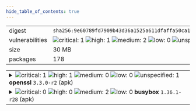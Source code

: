 ```yaml
---
hide_table_of_contents: true
---
```


<table>
<tr><td>digest</td><td><code>sha256:9e60789fd7909b43d36a1525a611dfaffa50ca1c799584271a8429ef7470bf26</code></td><tr><tr><td>vulnerabilities</td><td><img alt="critical: 1" src="https://img.shields.io/badge/critical-1-8b1924"/> <img alt="high: 1" src="https://img.shields.io/badge/high-1-e25d68"/> <img alt="medium: 2" src="https://img.shields.io/badge/medium-2-fbb552"/> <img alt="low: 0" src="https://img.shields.io/badge/low-0-lightgrey"/> <img alt="unspecified: 1" src="https://img.shields.io/badge/unspecified-1-lightgrey"/></td></tr>
<tr><td>size</td><td>30 MB</td></tr>
<tr><td>packages</td><td>178</td></tr>
</table>
</details></table>
</details>

<table>
<tr><td valign="top">
<details><summary><img alt="critical: 1" src="https://img.shields.io/badge/C-1-8b1924"/> <img alt="high: 1" src="https://img.shields.io/badge/H-1-e25d68"/> <img alt="medium: 0" src="https://img.shields.io/badge/M-0-lightgrey"/> <img alt="low: 0" src="https://img.shields.io/badge/L-0-lightgrey"/> <img alt="unspecified: 1" src="https://img.shields.io/badge/U-1-lightgrey"/><strong>openssl</strong> <code>3.3.0-r2</code> (apk)</summary>

<small><code>pkg:apk/alpine/openssl@3.3.0-r2?os_name=alpine&os_version=3.20</code></small><br/>
<a href="https://scout.docker.com/v/CVE-2024-5535?s=alpine&n=openssl&ns=alpine&t=apk&osn=alpine&osv=3.20&vr=%3C3.3.1-r1"><img alt="critical : CVE--2024--5535" src="https://img.shields.io/badge/CVE--2024--5535-lightgrey?label=critical%20&labelColor=8b1924"/></a> 

<table>
<tr><td>Affected range</td><td><code><3.3.1-r1</code></td></tr>
<tr><td>Fixed version</td><td><code>3.3.1-r1</code></td></tr>
<tr><td>EPSS Score</td><td><code>0.04%</code></td></tr>
<tr><td>EPSS Percentile</td><td><code>14th percentile</code></td></tr>
</table>

<details><summary>Description</summary>
<blockquote>



</blockquote>
</details>

<a href="https://scout.docker.com/v/CVE-2024-6119?s=alpine&n=openssl&ns=alpine&t=apk&osn=alpine&osv=3.20&vr=%3C3.3.2-r0"><img alt="high : CVE--2024--6119" src="https://img.shields.io/badge/CVE--2024--6119-lightgrey?label=high%20&labelColor=e25d68"/></a> 

<table>
<tr><td>Affected range</td><td><code><3.3.2-r0</code></td></tr>
<tr><td>Fixed version</td><td><code>3.3.2-r0</code></td></tr>
<tr><td>EPSS Score</td><td><code>0.04%</code></td></tr>
<tr><td>EPSS Percentile</td><td><code>16th percentile</code></td></tr>
</table>

<details><summary>Description</summary>
<blockquote>



</blockquote>
</details>

<a href="https://scout.docker.com/v/CVE-2024-4741?s=alpine&n=openssl&ns=alpine&t=apk&osn=alpine&osv=3.20&vr=%3C3.3.0-r3"><img alt="unspecified : CVE--2024--4741" src="https://img.shields.io/badge/CVE--2024--4741-lightgrey?label=unspecified%20&labelColor=lightgrey"/></a> 

<table>
<tr><td>Affected range</td><td><code><3.3.0-r3</code></td></tr>
<tr><td>Fixed version</td><td><code>3.3.0-r3</code></td></tr>
</table>

<details><summary>Description</summary>
<blockquote>



</blockquote>
</details>
</details></td></tr>

<tr><td valign="top">
<details><summary><img alt="critical: 0" src="https://img.shields.io/badge/C-0-lightgrey"/> <img alt="high: 0" src="https://img.shields.io/badge/H-0-lightgrey"/> <img alt="medium: 2" src="https://img.shields.io/badge/M-2-fbb552"/> <img alt="low: 0" src="https://img.shields.io/badge/L-0-lightgrey"/> <!-- unspecified: 0 --><strong>busybox</strong> <code>1.36.1-r28</code> (apk)</summary>

<small><code>pkg:apk/alpine/busybox@1.36.1-r28?os_name=alpine&os_version=3.20</code></small><br/>
<a href="https://scout.docker.com/v/CVE-2023-42365?s=alpine&n=busybox&ns=alpine&t=apk&osn=alpine&osv=3.20&vr=%3C1.36.1-r29"><img alt="medium : CVE--2023--42365" src="https://img.shields.io/badge/CVE--2023--42365-lightgrey?label=medium%20&labelColor=fbb552"/></a> 

<table>
<tr><td>Affected range</td><td><code><1.36.1-r29</code></td></tr>
<tr><td>Fixed version</td><td><code>1.36.1-r30</code></td></tr>
<tr><td>EPSS Score</td><td><code>0.04%</code></td></tr>
<tr><td>EPSS Percentile</td><td><code>14th percentile</code></td></tr>
</table>

<details><summary>Description</summary>
<blockquote>



</blockquote>
</details>

<a href="https://scout.docker.com/v/CVE-2023-42364?s=alpine&n=busybox&ns=alpine&t=apk&osn=alpine&osv=3.20&vr=%3C1.36.1-r29"><img alt="medium : CVE--2023--42364" src="https://img.shields.io/badge/CVE--2023--42364-lightgrey?label=medium%20&labelColor=fbb552"/></a> 

<table>
<tr><td>Affected range</td><td><code><1.36.1-r29</code></td></tr>
<tr><td>Fixed version</td><td><code>1.36.1-r30</code></td></tr>
<tr><td>EPSS Score</td><td><code>0.04%</code></td></tr>
<tr><td>EPSS Percentile</td><td><code>14th percentile</code></td></tr>
</table>

<details><summary>Description</summary>
<blockquote>



</blockquote>
</details>
</details></td></tr>
</table>

